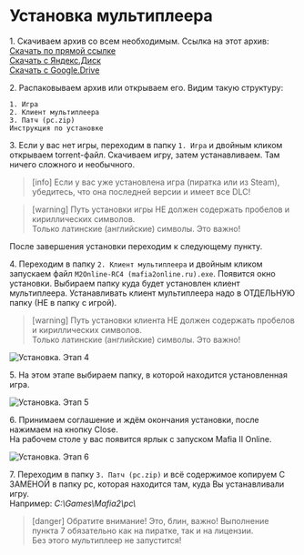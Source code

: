 # Установка мультиплеера

1\. Скачиваем архив со всем необходимым. Ссылка на этот архив:  
[Скачать по прямой ссылке](https://github.com/JustPilz/empire-bay-times-book/releases/download/RC4/Mafia2Online.ru.zip)  
[Скачать с Яндекс.Диск](https://yadi.sk/d/sojUN5pjQ3SQ5w)  
[Скачать с Google.Drive](https://drive.google.com/open?id=1vpZrYF-FTxa6F1W9WnLxjrYiiNbksnCN)  

2\. Распаковываем архив или открываем его. Видим такую структуру:

```
1. Игра
2. Клиент мультиплеера
3. Патч (pc.zip)
Инструкция по установке
```

3\. Если у вас нет игры, переходим в папку `1. Игра` и двойным кликом открываем torrent-файл. Скачиваем игру, затем устанавливаем. Там ничего сложного и необычного.

<!-- -->

> [info]
> Если у вас уже установлена игра (пиратка или из Steam), убедитесь, что она последней версии и имеет все DLC!

<!-- -->

> [warning]
> Путь установки игры НЕ должен содержать пробелов и кириллических символов.  
> Только латинские \(английские\) символы. Это важно!

После завершения установки переходим к следующему пункту.

4\. Переходим в папку `2. Клиент мультиплеера` и двойным кликом запускаем файл `M2Online-RC4 (mafia2online.ru).exe`. Появится окно установки. Выбираем папку куда будет установлен клиент мультиплеера. Устанавливать клиент мультиплеера надо в ОТДЕЛЬНУЮ папку (НЕ в папку с игрой).

> [warning]
> Путь установки клиента НЕ должен содержать пробелов и кириллических символов.  
> Только латинские \(английские\) символы. Это важно!

![Установка. Этап 4](https://s4.wampi.ru/2017/06/24/install-1.jpg)

5\. На этом этапе выбираем папку, в которой находится установленная игра.

![Установка. Этап 5](https://s4.wampi.ru/2017/06/24/install-2.jpg)

6\. Принимаем соглашение и ждём окончания установки, после нажимаем на кнопку Close.  
На рабочем столе у вас появится ярлык с запуском Mafia II Online.

![Установка. Этап 6](https://s4.wampi.ru/2017/06/24/install-3.jpg)

7\. Переходим в папку `3. Патч (pc.zip)` и всё содержимое копируем С ЗАМЕНОЙ в папку pc, которая находится там, куда Вы устанавливали игру.  
Например: _C:\Games\Mafia2\pc\\_

> [danger] Обратите внимание! Это, блин, важно!
> Выполнение пункта 7 обязательно как на пиратке, так и на лицензии.  
> Без этого мультиплеер не запустится!
